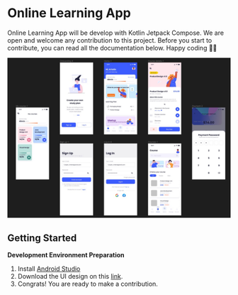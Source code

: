 # Online Learning App

Online Learning App will be develop with Kotlin Jetpack Compose. We are open and welcome any contribution to this project. Before you start to contribute, you can read all the documentation below. Happy coding 👊🏻

![online-learning-app-thumbnail](https://raw.githubusercontent.com/stikom-valley/online-learning-app/master/preview.jpeg)

## Getting Started

**Development Environment Preparation**

1. Install [Android Studio](https://developer.android.com/studio?hl=id) 
2. Download the UI design on this [link](https://www.figma.com/file/3t50dDJpIiBs44tvMZop9r/Online-food-delivery-app-(With-vectors-of-illustrations)-(Community)?node-id=0%3A1).
3. Congrats! You are ready to make a contribution.
